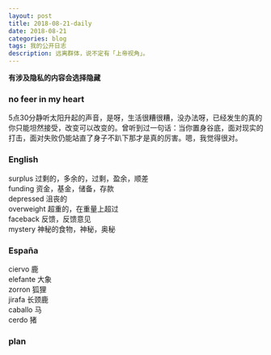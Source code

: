 ```yaml
---
layout: post
title: 2018-08-21-daily
date: 2018-08-21
categories: blog
tags: 我的公开日志
description: 远离群体，说不定有「上帝视角」。
---
```

**有涉及隐私的内容会选择隐藏**

### no feer in my heart
5点30分静听太阳升起的声音，是呀，生活很糟很糟，没办法呀，已经发生的真的你只能坦然接受，改变可以改变的。曾听到过一句话：当你置身谷底，面对现实的打击，面对失败仍能站直了身子不趴下那才是真的厉害。嗯，我觉得很对。

### English
surplus 过剩的，多余的，过剩，盈余，顺差  
funding 资金，基金，储备，存款  
depressed 沮丧的  
overweight 超重的，在重量上超过    
faceback 反馈，反馈意见  
mystery 神秘的食物，神秘，奥秘  

### España
ciervo 鹿  
elefante 大象  
zorron 狐狸  
jirafa 长颈鹿  
caballo 马  
cerdo 猪  

### plan
<!--  -->
<!--  -->
<!-- 目标 -->
<!-- 跑步 -->
<!-- 每天刷三次牙 -->
<!-- 注意午休 -->
<!-- 学会利用自己的个人网站来约束自己 -->
<!-- 不要忘记自己的初心 -->
<!-- 绝对自信的身材 -->
<!-- 无与伦比的x技巧 -->
<!-- 绝对的经济自由 -->
